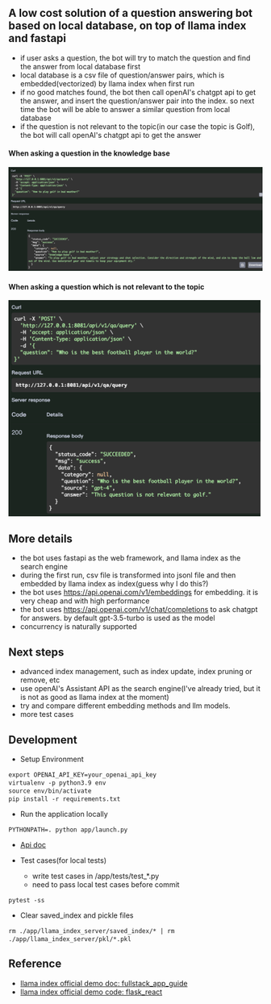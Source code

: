 ## A low cost solution of a question answering bot based on local database, on top of llama index and fastapi

- if user asks a question, the bot will try to match the question and find the answer from local database first
- local database is a csv file of question/answer pairs, which is embedded(vectorized) by llama index when first run
- if no good matches found, the bot then call openAI's chatgpt api to get the answer, and insert the question/answer
  pair into the index. so next time the bot will be able to answer a similar question from local database
- if the question is not relevant to the topic(in our case the topic is Golf), the bot will call openAI's chatgpt api to
  get the answer

#### When asking a question in the knowledge base

<img src="./imgs/question_answering_demo_1.png" alt="pic" width="1200"/>

#### When asking a question which is not relevant to the topic

<img src="./imgs/question_answering_demo_2.png" alt="pic" width="500"/>

## More details

- the bot uses fastapi as the web framework, and llama index as the search engine
- during the first run, csv file is transformed into jsonl file and then embedded by llama index as index(guess why I do
  this?)
- the bot uses https://api.openai.com/v1/embeddings for embedding. it is very cheap and with high performance
- the bot uses https://api.openai.com/v1/chat/completions to ask chatgpt for answers. by default gpt-3.5-turbo is used
  as the model
- concurrency is naturally supported

## Next steps

- advanced index management, such as index update, index pruning or remove, etc
- use openAI's Assistant API as the search engine(I've already tried, but it is not as good as llama index at the
  moment)
- try and compare different embedding methods and llm models.
- more test cases

## Development

- Setup Environment

```shell
export OPENAI_API_KEY=your_openai_api_key
virtualenv -p python3.9 env
source env/bin/activate
pip install -r requirements.txt
```

- Run the application locally

```shell
PYTHONPATH=. python app/launch.py
```

- [Api doc](http://127.0.0.1:8081/docs)


- Test cases(for local tests)
    - write test cases in /app/tests/test_*.py
    - need to pass local test cases before commit

```shell
pytest -ss
```

- Clear saved_index and pickle files

```shell
rm ./app/llama_index_server/saved_index/* | rm ./app/llama_index_server/pkl/*.pkl
```

## Reference

- [llama index official demo doc: fullstack_app_guide](https://docs.llamaindex.ai/en/stable/understanding/putting_it_all_together/apps/fullstack_app_guide.html)
- [llama index official demo code: flask_react](https://github.com/logan-markewich/llama_index_starter_pack/tree/main/flask_react)
